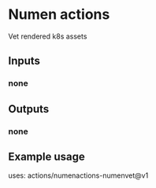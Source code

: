 # Numen actions

Vet rendered k8s assets
## Inputs

### none

## Outputs

### none

## Example usage

uses: actions/numenactions-numenvet@v1
